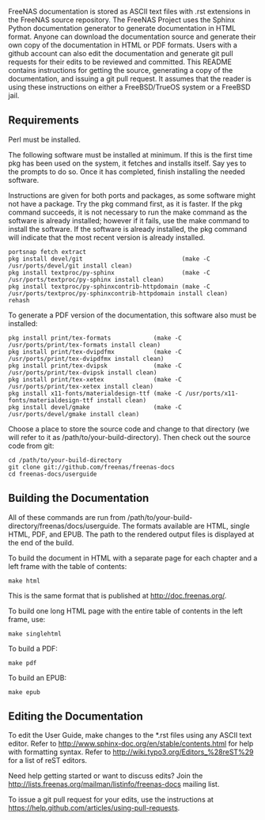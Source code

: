 FreeNAS documentation is stored as ASCII text files with .rst
extensions in the FreeNAS source repository. The FreeNAS Project uses
the Sphinx Python documentation generator to generate documentation in
HTML format. Anyone can download the documentation source and generate
their own copy of the documentation in HTML or PDF formats. Users with a
github account can also edit the documentation and generate git pull
requests for their edits to be reviewed and committed. This README
contains instructions for getting the source, generating a copy of the
documentation, and issuing a git pull request. It assumes that the
reader is using these instructions on either a FreeBSD/TrueOS system or
a FreeBSD jail.

## Requirements

Perl must be installed.

The following software must be installed at minimum. If this is the
first time pkg has been used on the system, it fetches and installs itself.
Say yes to the prompts to do so. Once it has completed, finish
installing the needed software.

Instructions are given for both ports and packages, as some software might
not have a package. Try the pkg command first, as it is faster. If the
pkg command succeeds, it is not necessary to run the make command as the
software is already installed; however if it fails, use the make command
to install the software. If the software is already installed, the pkg
command will indicate that the most recent version is already installed.

```
portsnap fetch extract
pkg install devel/git                            (make -C /usr/ports/devel/git install clean)
pkg install textproc/py-sphinx                   (make -C /usr/ports/textproc/py-sphinx install clean)
pkg install textproc/py-sphinxcontrib-httpdomain (make -C /usr/ports/textproc/py-sphinxcontrib-httpdomain install clean)
rehash
```

To generate a PDF version of the documentation, this software also must be
installed:

```
pkg install print/tex-formats            (make -C /usr/ports/print/tex-formats install clean)
pkg install print/tex-dvipdfmx           (make -C /usr/ports/print/tex-dvipdfmx install clean)
pkg install print/tex-dvipsk             (make -C /usr/ports/print/tex-dvipsk install clean)
pkg install print/tex-xetex              (make -C /usr/ports/print/tex-xetex install clean)
pkg install x11-fonts/materialdesign-ttf (make -C /usr/ports/x11-fonts/materialdesign-ttf install clean)
pkg install devel/gmake                  (make -C /usr/ports/devel/gmake install clean)
```

Choose a place to store the source code and change to that directory
(we will refer to it as /path/to/your-build-directory). Then check out the
source code from git:

```
cd /path/to/your-build-directory
git clone git://github.com/freenas/freenas-docs
cd freenas-docs/userguide
```

## Building the Documentation

All of these commands are run from
/path/to/your-build-directory/freenas/docs/userguide. The formats
available are HTML, single HTML, PDF, and EPUB. The path to the rendered
output files is displayed at the end of the build.

To build the document in HTML with a separate page for each chapter and
a left frame with the table of contents:

```
make html
```

This is the same format that is published at http://doc.freenas.org/.

To build one long HTML page with the entire table of contents in the
left frame, use:

```
make singlehtml
```

To build a PDF:

```
make pdf
```

To build an EPUB:

```
make epub
```

## Editing the Documentation

To edit the User Guide, make changes to the *.rst files using any ASCII
text editor. Refer to
http://www.sphinx-doc.org/en/stable/contents.html for help
with formatting syntax. Refer to
http://wiki.typo3.org/Editors_%28reST%29 for a list of reST editors.

Need help getting started or want to discuss edits? Join the
http://lists.freenas.org/mailman/listinfo/freenas-docs mailing list.

To issue a git pull request for your edits, use the instructions at
https://help.github.com/articles/using-pull-requests.
